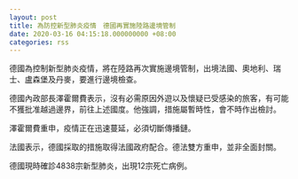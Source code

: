 ```yaml
---
layout: post
title: 為防控新型肺炎疫情　德國再實施陸路邊境管制
date: 2020-03-16 04:15:18.000000000 +08:00
categories: rss
---
```


德國為控制新型肺炎疫情，將在陸路再次實施邊境管制，出境法國、奧地利、瑞士、盧森堡及丹麥，要進行邊境檢查。

德國內政部長澤霍爾費表示，沒有必需原因外遊以及懷疑已受感染的旅客，有可能不獲批准越過邊界，前往上述國度。他強調，措施屬暫時性，會不時作出檢討。

澤霍爾費重申，疫情正在迅速蔓延，必須切斷傳播鏈。

法國表示，德國採取的措施取得法國政府配合。德法雙方重申，並非全面封關。

德國現時確診4838宗新型肺炎，出現12宗死亡病例。
